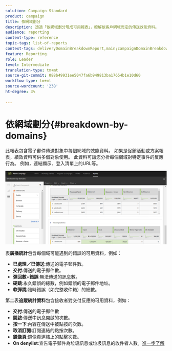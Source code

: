 ```yaml
---
solution: Campaign Standard
product: campaign
title: 依網域劃分
description: 透過「依網域劃分現成可用報表」，瞭解依客戶網域而定的傳送效能資料。
audience: reporting
content-type: reference
topic-tags: list-of-reports
context-tags: deliveryDomainBreakdownReport,main;campaignDomainBreakdownReport,main;programDomainBreakdownReport,main
feature: Reporting
role: Leader
level: Intermediate
translation-type: tm+mt
source-git-commit: 088b49931ee5047fa6b949813ba17654b1e10d60
workflow-type: tm+mt
source-wordcount: '238'
ht-degree: 3%

---
```



# 依網域劃分{#breakdown-by-domains}

此報表包含電子郵件傳送對象中每個網域的效能資料。 如果是促銷活動或方案報表，績效資料可供多個對象使用。 此資料可讓您分析每個網域對特定事件的反應行為。 例如，連結顯示、登入清單上的URL等。

![](assets/delivery_reports_6.png)

表&#x200B;**廣播統計**&#x200B;包含每個域可能遇到的錯誤的可用資料，例如：

* **已處理／已傳送**:傳送的電子郵件數。
* **交付**:傳送的電子郵件數。
* **彈回數+錯誤**:無法傳送的訊息數。
* **硬跳**:永久錯誤的總數，例如錯誤的電子郵件地址。
* **軟彈跳**:臨時錯誤（如完整收件箱）的總數。

第二表&#x200B;**追蹤統計資料**&#x200B;包含接收者對交付反應的可用資料，例如：

* **交付**:傳送的電子郵件數
* **開啟**:傳送中訊息開啟的次數。
* **按一下**:內容在傳送中被點按的次數。
* **取消訂閱**:訂閱連結的點按次數。
* **鏡像頁**:鏡像頁連結上的點擊次數。
* **On denylist**:宣告電子郵件為垃圾訊息或垃圾訊息的收件者人數。[進一步了解](../../audiences/using/about-opt-in-and-opt-out-in-campaign.md)

